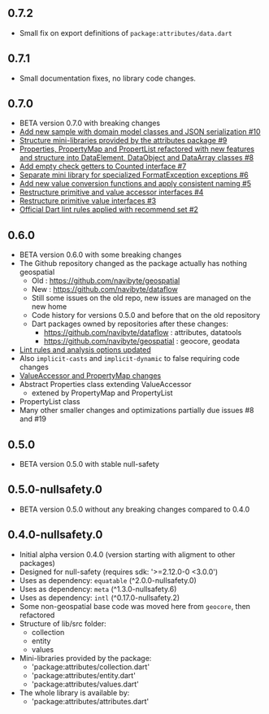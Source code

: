 ## 0.7.2

- Small fix on export definitions of `package:attributes/data.dart`

## 0.7.1

- Small documentation fixes, no library code changes.

## 0.7.0

- BETA version 0.7.0 with breaking changes
- [Add new sample with domain model classes and JSON serialization #10](https://github.com/navibyte/dataflow/issues/10)
- [Structure mini-libraries provided by the attributes package #9](https://github.com/navibyte/dataflow/issues/9)
- [Properties, PropertyMap and PropertList refactored with new features and structure into DataElement, DataObject and DataArray classes #8](https://github.com/navibyte/dataflow/issues/8)
- [Add empty check getters to Counted interface #7](https://github.com/navibyte/dataflow/issues/7)
- [Separate mini library for specialized FormatException exceptions #6](https://github.com/navibyte/dataflow/issues/6)
- [Add new value conversion functions and apply consistent naming #5](https://github.com/navibyte/dataflow/issues/5)
- [Restructure primitive and value accessor interfaces #4](https://github.com/navibyte/dataflow/issues/4)
- [Restructure primitive value interfaces #3](https://github.com/navibyte/dataflow/issues/3)
- [Official Dart lint rules applied with recommend set #2](https://github.com/navibyte/dataflow/issues/2)

## 0.6.0

- BETA version 0.6.0 with some breaking changes
- The Github repository changed as the package actually has nothing geospatial
  - Old : https://github.com/navibyte/geospatial
  - New : https://github.com/navibyte/dataflow
  - Still some issues on the old repo, new issues are managed on the new home
  - Code history for versions 0.5.0 and before that on the old repository
  - Dart packages owned by repositories after these changes:
    - https://github.com/navibyte/dataflow : attributes, datatools 
    - https://github.com/navibyte/geospatial : geocore, geodata
- [Lint rules and analysis options updated](https://github.com/navibyte/geospatial/issues/8)
- Also `implicit-casts` and `implicit-dynamic` to false requiring code changes
- [ValueAccessor and PropertyMap changes](https://github.com/navibyte/geospatial/issues/19)
- Abstract Properties class extending ValueAccessor
  - extened by PropertyMap and PropertyList
- PropertyList class
- Many other smaller changes and optimizations partially due issues #8 and #19

## 0.5.0

- BETA version 0.5.0 with stable null-safety

## 0.5.0-nullsafety.0

- BETA version 0.5.0 without any breaking changes compared to 0.4.0

## 0.4.0-nullsafety.0

- Initial alpha version 0.4.0 (version starting with aligment to other packages)
- Designed for null-safety (requires sdk: '>=2.12.0-0 <3.0.0')
- Uses as dependency: `equatable` (^2.0.0-nullsafety.0)
- Uses as dependency: `meta` (^1.3.0-nullsafety.6)
- Uses as dependency: `intl` (^0.17.0-nullsafety.2)
- Some non-geospatial base code was moved here from `geocore`, then refactored
- Structure of lib/src folder:
  - collection
  - entity
  - values
- Mini-libraries provided by the package:
  - 'package:attributes/collection.dart'
  - 'package:attributes/entity.dart'
  - 'package:attributes/values.dart'
- The whole library is available by:
  - 'package:attributes/attributes.dart'
